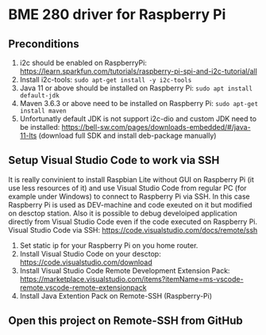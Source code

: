 # BME 280 driver for Raspberry Pi
## Preconditions
1. i2c should be enabled on RaspberryPi: https://learn.sparkfun.com/tutorials/raspberry-pi-spi-and-i2c-tutorial/all
2. Install i2c-tools: `sudo apt-get install -y i2c-tools`
3. Java 11 or above should be installed on Raspberry Pi: `sudo apt install default-jdk`
4. Maven 3.6.3 or above need to be installed on Raspberry Pi: `sudo apt-get install maven`
5. Unfortunatly default JDK is not support i2c-dio and custom JDK need to be installed: https://bell-sw.com/pages/downloads-embedded/#/java-11-lts (download full SDK and install deb-package manually)
## Setup Visual Studio Code to work via SSH
It is really convinient to install Raspbian Lite without GUI on Raspberry Pi (it use less resources of it) and use Visual Studio Code from regular PC (for example under Windows) to connect to Raspberry Pi via SSH. In this case Raspberry Pi is used as DEV-machine and code exeuted on it but modified on desctop station. Also it is possible to debug develoiped application directly from Visual Studio Code even if the code executed on Raspberry Pi.
Visual Studio Code via SSH: https://code.visualstudio.com/docs/remote/ssh
1. Set static ip for your Raspberry Pi on you home router.
2. Install Visual Studio Code on your desctop: https://code.visualstudio.com/download
3. Install Visual Studio Code Remote Development Extension Pack: https://marketplace.visualstudio.com/items?itemName=ms-vscode-remote.vscode-remote-extensionpack
4. Install Java Extention Pack on Remote-SSH (Raspberry-Pi)
## Open this project on Remote-SSH from GitHub
